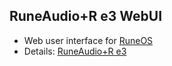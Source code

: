 RuneAudio+R e3 WebUI
---

- Web user interface for [RuneOS](https://github.com/rern/RuneOS)
- Details: [RuneAudio+R e3](https://www.runeaudio.com/forum/runeaudio-r-e3-t7014.html)

